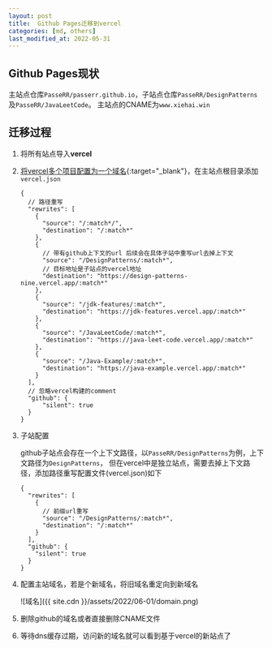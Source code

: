 ```yaml
---
layout: post
title:  Github Pages迁移到vercel
categories: [md, others]
last_modified_at: 2022-05-31
---
```


## Github Pages现状

主站点仓库`PasseRR/passerr.github.io`，子站点仓库`PasseRR/DesignPatterns`及`PasseRR/JavaLeetCode`。
主站点的CNAME为`www.xiehai.win`

## 迁移过程
1. 将所有站点导入**vercel**
2. [将vercel多个项目配置为一个域名](https://vercel.com/support/articles/how-can-i-serve-multiple-projects-under-a-single-domain){:target="_blank"}，在主站点根目录添加`vercel.json`

    ```json5
    {
      // 路径重写
      "rewrites": [
        {
          "source": "/:match*/",
          "destination": "/:match*"
        },
        {
          // 带有github上下文的url 后续会在具体子站中重写url去掉上下文
          "source": "/DesignPatterns/:match*",
          // 目标地址是子站点的vercel地址
          "destination": "https://design-patterns-nine.vercel.app/:match*"
        },
        {
          "source": "/jdk-features/:match*",
          "destination": "https://jdk-features.vercel.app/:match*"
        },
        {
          "source": "/JavaLeetCode/:match*",
          "destination": "https://java-leet-code.vercel.app/:match*"
        },
        {
          "source": "/Java-Example/:match*",
          "destination": "https://java-example.vercel.app/:match*"
        }
      ],
      // 忽略vercel构建的comment
      "github": {
          "silent": true
      }
    }
    ```
3. 子站配置

    github子站点会存在一个上下文路径，以`PasseRR/DesignPatterns`为例，上下文路径为`DesignPatterns`， 
    但在vercel中是独立站点，需要去掉上下文路径，添加路径重写配置文件(vercel.json)如下
    ```json5
    {
      "rewrites": [
        {
          // 前缀url重写
          "source": "/DesignPatterns/:match*",
          "destination": "/:match*"
        }
      ],
      "github": {
        "silent": true
      }
    }
    ```

5. 配置主站域名，若是个新域名，将旧域名重定向到新域名

    ![域名]({{ site.cdn }}/assets/2022/06-01/domain.png)
6. 删除github的域名或者直接删除CNAME文件
7. 等待dns缓存过期，访问新的域名就可以看到基于vercel的新站点了
